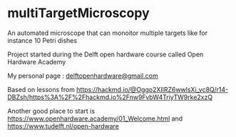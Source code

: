 # multiTargetMicroscopy
An automated microscope that can monoitor multiple targets like for instance 10 Petri dishes

Project started during the Delft open hardware course called Open Hardware Academy


My personal page :
[delftopenhardware@gmail.com](https://hackmd.io/@Oggo2XIlRZ6wwlsXi_vc8Q/r14-DBZsh/https%3A%2F%2Fhackmd.io%2Fnw9FvbW4TriyTW9rke2xzQ)

Based on lessons from https://hackmd.io/@Oggo2XIlRZ6wwlsXi_vc8Q/r14-DBZsh/https%3A%2F%2Fhackmd.io%2Fnw9FvbW4TriyTW9rke2xzQ

Another good place to start is https://www.openhardware.academy/01_Welcome.html and https://www.tudelft.nl/open-hardware
